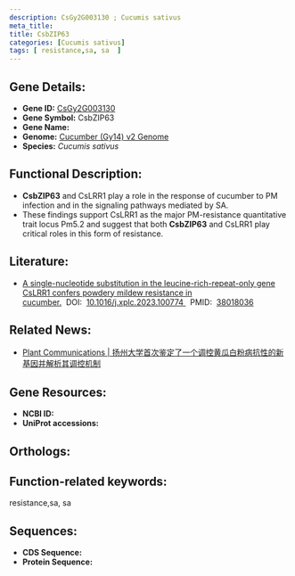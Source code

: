 ```yaml
---
description: CsGy2G003130 ; Cucumis sativus
meta_title:
title: CsbZIP63
categories: [Cucumis sativus]
tags: [ resistance,sa, sa  ]
---
```


## Gene Details:
- **Gene ID:**	[CsGy2G003130]()
- **Gene Symbol:** CsbZIP63
- **Gene Name:** 
- **Genome:** [Cucumber (Gy14) v2 Genome]()
- **Species:** *Cucumis sativus*

## Functional Description:
   - **CsbZIP63** and CsLRR1 play a role in the response of cucumber to PM infection and in the signaling pathways mediated by SA.
   - These findings support CsLRR1 as the major PM-resistance quantitative trait locus Pm5.2 and suggest that both **CsbZIP63** and CsLRR1 play critical roles in this form of resistance.

## Literature:
   - [A single-nucleotide substitution in the leucine-rich-repeat-only gene CsLRR1 confers powdery mildew resistance in cucumber.]( https://www.sciencedirect.com/science/article/pii/S2590346223003322?via%3Dihub)&nbsp;&nbsp;DOI:&nbsp;&nbsp;[10.1016/j.xplc.2023.100774 ](https://www.sciencedirect.com/science/article/pii/S2590346223003322?via%3Dihub)&nbsp;&nbsp;PMID:&nbsp;&nbsp;[38018036](https://pubmed.ncbi.nlm.nih.gov/38018036/)

## Related News:
   - [Plant Communications  | 扬州大学首次鉴定了一个调控黄瓜白粉病抗性的新基因并解析其调控机制](https://mp.weixin.qq.com/s?__biz=Mzg3MDEwNDEyMg==&mid=2247560078&idx=3&sn=eaf6917e591acb3873d0aa4e56abf43c&chksm=36fc5d802ccd0029222cf224ee203ccda5c52348f3ab384cedb289391aa0a53bcf26ed0350be&scene=27#wechat_redirect)

## Gene Resources:
- **NCBI ID:** [](https://www.ncbi.nlm.nih.gov/gene/?term=)
- **UniProt accessions:** [](https://www.uniprot.org/uniprotkb//entry)

## Orthologs:


## Function-related keywords:
resistance,sa, sa 

## Sequences:
- **CDS Sequence:**
- **Protein Sequence:**
